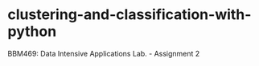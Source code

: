 # clustering-and-classification-with-python
BBM469: Data Intensive Applications Lab. - Assignment 2
